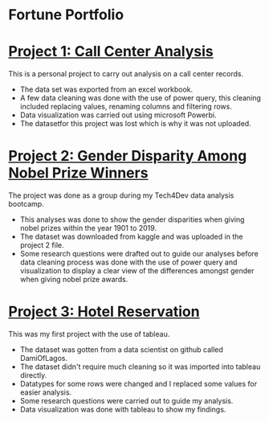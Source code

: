 # Fortune Portfolio

# [Project 1: Call Center Analysis](https://github.com/Cookey21/Fortune_Portfolio/tree/main/Project1%3ACallCenterAnalysis)
This is a personal project to carry out analysis on a call center records.
* The data set was exported from an excel workbook. 
* A few data cleaning was done with the use of power query, this cleaning included replacing values, renaming columns and filtering rows.
* Data visualization was carried out using microsoft Powerbi. 
* The datasetfor this project was lost which is why it was not uploaded.

# [Project 2: Gender Disparity Among Nobel Prize Winners](https://github.com/Cookey21/Fortune_Portfolio/tree/main/Project2%3ANobel%20Prize%20Winners)
 The project was done as a group during my Tech4Dev data analysis bootcamp.
* This analyses was done to show the gender disparities when giving nobel prizes within the year 1901 to 2019. 
* The dataset was downloaded from kaggle and was uploaded in the project 2 file. 
* Some research questions were drafted out to guide our analyses before data cleaning process was done with the use of power query and visualization to display a clear view of the differences amongst gender when giving nobel prize awards.
# [Project 3: Hotel Reservation](https://github.com/Cookey21/Fortune_Portfolio/tree/main/Hotel%20Reservation)
This was my first project with the use of tableau.
* The dataset was gotten from a data scientist on github called DamiOfLagos.
* The dataset didn't require much cleaning so it was imported into tableau directly.
* Datatypes for some rows were changed and I replaced some values for easier analysis.
* Some research questions were carried out to guide my analysis.
* Data visualization was done with tableau to show my findings.
